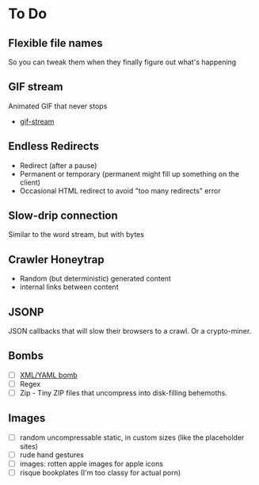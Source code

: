 # To Do

## Flexible file names

So you can tweak them when they finally figure out what's happening

## GIF stream

Animated GIF that never stops

* [gif-stream](https://github.com/devongovett/gif-stream)

## Endless Redirects

* Redirect (after a pause)
* Permanent or temporary (permanent might fill up something on the client)
* Occasional HTML redirect to avoid "too many redirects" error

## Slow-drip connection

Similar to the word stream, but with bytes

## Crawler Honeytrap

* Random (but deterministic) generated content
* internal links between content

## JSONP

JSON callbacks that will slow their browsers to a crawl.  Or a crypto-miner.

## Bombs

* [ ] [XML/YAML bomb](https://en.wikipedia.org/wiki/Billion_laughs_attack)
* [ ] Regex
* [ ] Zip - Tiny ZIP files that uncompress into disk-filling behemoths.

## Images

* [ ] random uncompressable static, in custom sizes (like the placeholder sites)
* [ ] rude hand gestures
* [ ] images: rotten apple images for apple icons
* [ ] risque bookplates (I'm too classy for actual porn)
